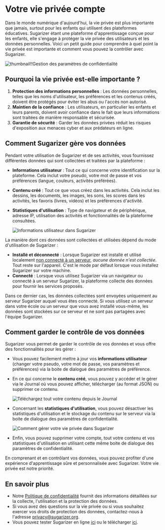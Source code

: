 # Votre vie privée compte

Dans le monde numérique d'aujourd'hui, la vie privée est plus importante que jamais, surtout pour les enfants qui utilisent des plateformes éducatives. Sugarizer étant une plateforme d'apprentissage conçue pour les enfants, elle s'engage à protéger la vie privée des utilisateurs et les données personnelles. Voici un petit guide  pour comprendre à quel point la vie privée est importante et comment vous pouvez la contrôler avec Sugarizer.

   ![thumbnail!!Gestion des paramètres de confidentialité](images/privacy_settings.png)

## Pourquoi la vie privée est-elle importante ?

1. **Protection des informations personnelles** : Les données personnelles, telles que les noms d'utilisateur, les préférences et les contenus créés, doivent être protégés pour éviter les abus ou l'accès non autorisé.
2. **Maintien de la confiance** : Les utilisateurs, en particulier les enfants et leurs parents, doivent avoir confiance dans le fait que leurs informations sont traitées de manière responsable et sécurisée.
3. **Garantie de sécurité** : Garder les données privées réduit les risques d'exposition aux menaces cyber et aux prédateurs en ligne.

## Comment Sugarizer gère vos données

Pendant votre utilisation de Sugarizer et de ses activités, vous fournissez différentes données qui sont collectées et traitées par la plateforme :

- **Informations utilisateur** : Tout ce qui concerne votre identification sur la plateforme. Cela inclut votre pseudo, votre mot de passe et vos préférences (langue, couleurs, activités préférées).
- **Contenu créé** : Tout ce que vous créez dans les activités. Cela inclut les dessins, les documents, les images, les sons, les scores dans les activités, les favoris (livres, vidéos) et les préférences d'activité.
- **Statistiques d'utilisation** : Type de navigateur et de périphérique, adresse IP, utilisation des activités et fonctionnalités de la plateforme consultées.

   ![Informations utilisateur dans Sugarizer](images/privacy_pseudo.png)

La manière dont ces données sont collectées et utilisées dépend du mode d'utilisation de Sugarizer :

- **Installé et déconnecté** : Lorsque Sugarizer est installé et utilisé localement [non connecté à un serveur](connectedmode_fr.md), _aucune donnée n'est collectée_. Tout reste sur l'appareil. C'est le mode par défaut lorsque vous installez Sugarizer sur votre machine.
- **Connecté** : Lorsque vous utilisez Sugarizer via un navigateur ou connecté à un serveur Sugarizer, la plateforme collecte des données pour fournir les services proposés.

Dans ce dernier cas, les données collectées sont envoyées uniquement au serveur Sugarizer auquel vous êtes connecté. Si vous utilisez un serveur dans votre école ou un serveur que vous avez installé vous-même, les données sont stockées sur ce serveur et ne sont pas partagées avec l'équipe Sugarizer.

## Comment garder le contrôle de vos données

Sugarizer vous permet de garder le contrôle de vos données et vous offre des fonctionnalités pour les gérer :

- Vous pouvez facilement mettre à jour vos **informations utilisateur** (changer votre pseudo, votre mot de passe, vos paramètres et préférences) via la boite de dialogue des paramètres de préférence.

- En ce qui concerne le **contenu créé**, vous pouvez y accéder et le gérer via le Journal où vous pouvez afficher, télécharger (au format JSON) ou supprimer ce contenu.

   ![Téléchargez tout votre contenu depuis le Journal](images/privacy_download.png)

- Concernant les **statistiques d'utilisation**, vous pouvez désactiver les statistiques d'utilisation et le stockage du contenu sur le serveur via la boite de dialogue des paramètres de confidentialité.

   ![Comment gérer votre vie privée dans Sugarizer](videos/privacy_apply.gif)

- Enfin, vous pouvez supprimer votre compte, tout votre contenu et vos statistiques d'utilisation en utilisant cette même boite de dialogue des paramètres de confidentialité.

En comprenant et en contrôlant vos données, vous pouvez profiter d'une expérience d'apprentissage sûre et personnalisée avec Sugarizer. Votre vie privée est notre priorité.

## En savoir plus

* Notre [Politique de confidentialité](policy_fr.md) fournit des informations détaillées sur la collecte, l'utilisation et la protection des données.
* Si vous avez des questions sur la vie privée ou si vous souhaitez exercer vos droits de protection des données, contactez-nous à l'adresse [privacy@sugarizer.org](mailto:privacy@sugarizer.org).
* Vous pouvez tester Sugarizer en ligne [ici](https://try.sugarizer.org) ou le télécharger [ici](https://sugarizer.org/index.html#apps).
